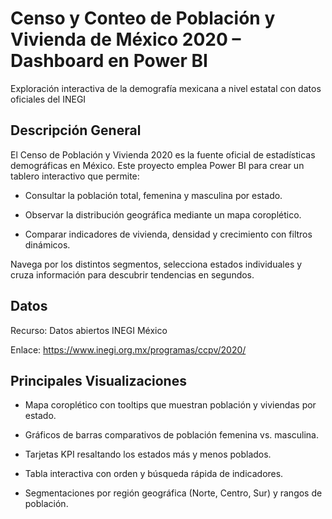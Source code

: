 # Censo y Conteo de Población y Vivienda de México 2020 – Dashboard en Power BI

Exploración interactiva de la demografía mexicana a nivel estatal con datos oficiales del INEGI

## Descripción General

El Censo de Población y Vivienda 2020 es la fuente oficial de estadísticas demográficas en México.
Este proyecto emplea Power BI para crear un tablero interactivo que permite:

* Consultar la población total, femenina y masculina por estado.

* Observar la distribución geográfica mediante un mapa coroplético.

* Comparar indicadores de vivienda, densidad y crecimiento con filtros dinámicos.

Navega por los distintos segmentos, selecciona estados individuales y cruza información para descubrir tendencias en segundos.

## Datos

Recurso: Datos abiertos INEGI México

Enlace: https://www.inegi.org.mx/programas/ccpv/2020/

## Principales Visualizaciones

* Mapa coroplético con tooltips que muestran población y viviendas por estado.

* Gráficos de barras comparativos de población femenina vs. masculina.

* Tarjetas KPI resaltando los estados más y menos poblados.

* Tabla interactiva con orden y búsqueda rápida de indicadores.

* Segmentaciones por región geográfica (Norte, Centro, Sur) y rangos de población.

